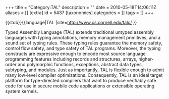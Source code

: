 +++
title = "Category:TAL"
description = ""
date = 2010-05-18T14:06:11Z
aliases = []
[extra]
id = 5437
[taxonomies]
categories = []
tags = []
+++

{{stub}}{{language|TAL
|site=http://www.cs.cornell.edu/talc/
}}


Typed Assembly Language (TAL) extends traditional untyped assembly languages with typing annotations, memory management primitives, and a sound set of typing rules.  These typing rules guarantee the memory safety, control flow safety, and type safety of TAL programs.  Moreover, the typing constructs are expressive enough to encode most source language programming features including records and structures, arrays, higher-order and polymorphic functions, exceptions, abstract data types, subtyping, and modules.  Just as importantly, TAL is flexible enough to admit many low-level compiler optimizations.  Consequently, TAL is an ideal target platform for type-directed compilers that want to produce verifiably safe code for use in secure mobile code applications or extensible operating system kernels.
